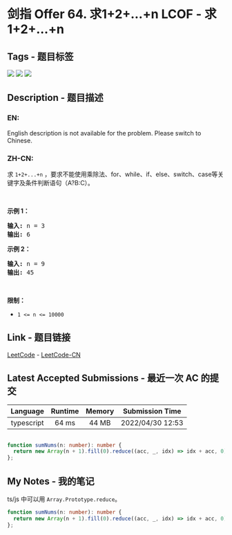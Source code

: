 
# 剑指 Offer 64. 求1+2+…+n LCOF - 求1+2+…+n

## Tags - 题目标签

 <img src="https://img.shields.io/badge/Bit Manipulation-位运算-blue.svg">   <img src="https://img.shields.io/badge/Recursion-递归-blue.svg">   <img src="https://img.shields.io/badge/Brainteaser-脑筋急转弯-blue.svg">  


## Description - 题目描述

### EN:
<p>English description is not available for the problem. Please switch to Chinese.</p>


### ZH-CN:
<p>求 <code>1+2+...+n</code> ，要求不能使用乘除法、for、while、if、else、switch、case等关键字及条件判断语句（A?B:C）。</p>

<p>&nbsp;</p>

<p><strong>示例 1：</strong></p>

<pre><strong>输入:</strong> n = 3
<strong>输出:&nbsp;</strong>6
</pre>

<p><strong>示例 2：</strong></p>

<pre><strong>输入:</strong> n = 9
<strong>输出:&nbsp;</strong>45
</pre>

<p>&nbsp;</p>

<p><strong>限制：</strong></p>

<ul>
	<li><code>1 &lt;= n&nbsp;&lt;= 10000</code></li>
</ul>



## Link - 题目链接

[LeetCode](https://leetcode.com/problems/qiu-12n-lcof/description/)  -  [LeetCode-CN](https://leetcode.cn/problems/qiu-12n-lcof/description/)
## Latest Accepted Submissions - 最近一次 AC 的提交


| Language | Runtime | Memory | Submission Time |
|:---:|:---:|:---:|:---:|
| typescript  | 64 ms | 44 MB | 2022/04/30 12:53 |

```typescript

function sumNums(n: number): number {
  return new Array(n + 1).fill(0).reduce((acc, _, idx) => idx + acc, 0)
};

```
## My Notes - 我的笔记


ts/js 中可以用 `Array.Prototype.reduce`。

```typescript
function sumNums(n: number): number {
  return new Array(n + 1).fill(0).reduce((acc, _, idx) => idx + acc, 0)
};
```

